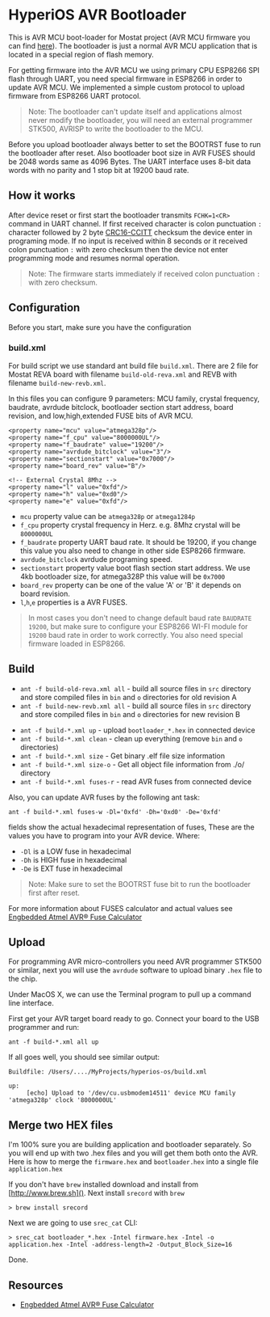 HyperiOS AVR Bootloader
========

This is AVR MCU boot-loader for Mostat project (AVR MCU firmware you can find [here](http://github.com/aliengreen/hyperios-mostat)). The bootloader is just a normal AVR MCU application that is located in a special region of flash memory. 

For getting firmware into the AVR MCU we using primary CPU ESP8266 SPI flash through UART, you need special firmware in ESP8266 in order to update AVR MCU. We implemented a simple custom protocol to upload firmware from ESP8266 UART protocol.

> Note: The bootloader can't update itself and applications almost never modify the bootloader, you will need an external programmer STK500, AVRISP to write the bootloader to the MCU.


Before you upload bootloader always better to set the BOOTRST fuse to run the bootloader after reset. Also bootloader boot size in AVR FUSES should be 2048 words same as 4096 Bytes. The UART interface uses 8-bit data words with no parity and 1 stop bit at 19200 baud rate.


## How it works

After device reset or first start the bootloader transmits `FCHK=1<CR>` command in UART channel.
If first received character is colon punctuation `:` character followed by 2 byte [CRC16-CCITT](http://automationwiki.com/index.php/CRC-16-CCITT) checksum the device enter in programing mode. If no input is received within 8 seconds or it received colon punctuation `:` with zero checksum then the device not enter programming mode and resumes normal operation.

> Note: The firmware starts immediately if received colon punctuation `:` with zero checksum.


## Configuration

Before you start, make sure you have the configuration



### build.xml

For build script we use standard ant build file `build.xml`. There are 2 file for Mostat REVA board with filename `build-old-reva.xml` and REVB with filename `build-new-revb.xml`.

In this files you can configure 9 parameters: MCU family, crystal frequency, baudrate, avrdude bitclock, bootloader section start address, board revision, and low,high,extended FUSE bits of AVR MCU.

    <property name="mcu" value="atmega328p"/>
    <property name="f_cpu" value="8000000UL"/>
    <property name="f_baudrate" value="19200"/>
    <property name="avrdude_bitclock" value="3"/>
    <property name="sectionstart" value="0x7000"/>
    <property name="board_rev" value="B"/>

    <!-- External Crystal 8Mhz -->
    <property name="l" value="0xfd"/>
    <property name="h" value="0xd0"/>
    <property name="e" value="0xfd"/>

- `mcu` property value can be `atmega328p` or `atmega1284p`
- `f_cpu` property crystal frequency in Herz. e.g. 8Mhz crystal will be `8000000UL`
- `f_baudrate` property UART baud rate. It should be 19200, if you change this value you also need to change in other side ESP8266 firmware.
- `avrdude_bitclock` avrdude programing speed.
- `sectionstart` property value boot flash section start address. We use 4kb bootloader size, for atmega328P this value will be `0x7000`
- `board_rev` property can be one of the value 'A' or 'B' it depends on board revision.
- `l`,`h`,`e` properties is a AVR FUSES.
 
> In most cases you don't need to change default baud rate `BAUDRATE   19200`, but make sure to configure your ESP8266 WI-FI module for `19200` baud rate in order to work correctly. You also need special firmware loaded in ESP8266.


## Build

- `ant -f build-old-reva.xml all` -  build all source files in `src` directory and store compiled files in `bin` and `o` directories for old revision A
- `ant -f build-new-revb.xml all` -  build all source files in `src` directory and store compiled files in `bin` and `o` directories for new revision B
* `ant -f build-*.xml up` - upload `bootloader_*.hex` in connected device
* `ant -f build-*.xml clean` - clean up everything (remove `bin` and `o` directories)
* `ant -f build-*.xml size` - Get binary .elf file size information
* `ant -f build-*.xml size-o` - Get all object file information from ./o/ directory
* `ant -f build-*.xml fuses-r` - read AVR fuses from connected device

Also, you can update AVR fuses by the following ant task:

`ant -f build-*.xml fuses-w -Dl='0xfd' -Dh='0xd0' -De='0xfd'`

fields show the actual hexadecimal representation of fuses, These are the values you have to program into your AVR device. Where:

- `-Dl` is a LOW fuse in hexadecimal
- `-Dh` is HIGH fuse in hexadecimal
- `-De` is EXT fuse in hexadecimal

> Note: Make sure to set the BOOTRST fuse bit to run the bootloader first after reset.

For more information about FUSES calculator and actual values see [Engbedded Atmel AVR® Fuse Calculator](http://www.engbedded.com/fusecalc/)


## Upload 

For programming AVR micro-controllers you need AVR programmer STK500 or similar, next you will use the `avrdude` software to upload binary `.hex` file to the chip.

Under MacOS X, we can use the Terminal program to pull up a command line interface. 

First get your AVR target board ready to go. Connect your board to the USB programmer and run:

`ant -f build-*.xml all up` 

If all goes well, you should see similar output:
	
	Buildfile: /Users/..../MyProjects/hyperios-os/build.xml
	
	up:
	     [echo] Upload to '/dev/cu.usbmodem14511' device MCU family 'atmega328p' clock '8000000UL'


## Merge two HEX files

I'm 100% sure you are building application and bootloader separately. So you will end up with two .hex files and you will get them both onto the AVR. Here is how to merge the `firmware.hex` and `bootloader.hex` into a single file `application.hex`

If you don't have `brew` installed download and install from [http://www.brew.sh](). Next install `srecord` with `brew`

`> brew install srecord`

Next we are going to use `srec_cat` CLI:

`> srec_cat bootloader_*.hex -Intel firmware.hex -Intel -o application.hex -Intel -address-length=2 -Output_Block_Size=16`

Done.


Resources
-----------

- [Engbedded Atmel AVR® Fuse Calculator](http://www.engbedded.com/fusecalc/)

